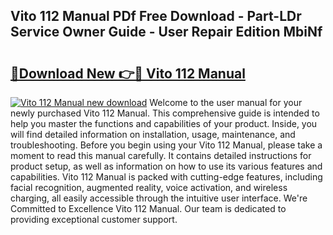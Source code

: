 ## Vito 112 Manual PDf Free Download - Part-LDr Service Owner Guide - User Repair Edition MbiNf

# <h2><a href="http://bc57445.oget.top/?id=Vito+112+Manual">🔗Download New 👉🔴 Vito 112 Manual</a></h2>

[![Vito 112 Manual new download](https://i.imgur.com/5g1atiW.png)](http://bc57445.oget.top/?id=Vito+112+Manual)
Welcome to the user manual for your newly purchased Vito 112 Manual. This comprehensive guide is intended to help you master the functions and capabilities of your product. Inside, you will find detailed information on installation, usage, maintenance, and troubleshooting. Before you begin using your Vito 112 Manual, please take a moment to read this manual carefully. It contains detailed instructions for product setup, as well as information on how to use its various features and capabilities. Vito 112 Manual is packed with cutting-edge features, including facial recognition, augmented reality, voice activation, and wireless charging, all easily accessible through the intuitive user interface. We're Committed to Excellence Vito 112 Manual. Our team is dedicated to providing exceptional customer support.
